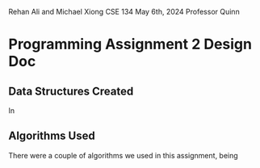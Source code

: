 Rehan Ali and Michael Xiong
CSE 134
May 6th, 2024
Professor Quinn

# Programming Assignment 2 Design Doc

## Data Structures Created

In

## Algorithms Used
There were a couple of algorithms we used in this assignment, being 

